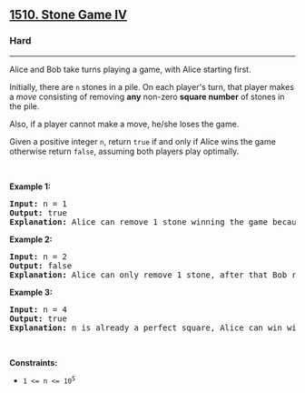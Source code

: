 <h2><a href="https://leetcode.com/problems/stone-game-iv/solution/">1510. Stone Game IV</a></h2><h3>Hard</h3><hr><div><p>Alice and Bob take turns playing a game, with Alice starting first.</p>

<p>Initially, there are <code>n</code> stones in a pile. On each player's turn, that player makes a <em>move</em> consisting of removing <strong>any</strong> non-zero <strong>square number</strong> of stones in the pile.</p>

<p>Also, if a player cannot make a move, he/she loses the game.</p>

<p>Given a positive integer <code>n</code>, return <code>true</code> if and only if Alice wins the game otherwise return <code>false</code>, assuming both players play optimally.</p>

<p>&nbsp;</p>
<p><strong class="example">Example 1:</strong></p>

<pre><strong>Input:</strong> n = 1
<strong>Output:</strong> true
<strong>Explanation: </strong>Alice can remove 1 stone winning the game because Bob doesn't have any moves.</pre>

<p><strong class="example">Example 2:</strong></p>

<pre><strong>Input:</strong> n = 2
<strong>Output:</strong> false
<strong>Explanation: </strong>Alice can only remove 1 stone, after that Bob removes the last one winning the game (2 -&gt; 1 -&gt; 0).
</pre>

<p><strong class="example">Example 3:</strong></p>

<pre><strong>Input:</strong> n = 4
<strong>Output:</strong> true
<strong>Explanation:</strong> n is already a perfect square, Alice can win with one move, removing 4 stones (4 -&gt; 0).
</pre>

<p>&nbsp;</p>
<p><strong>Constraints:</strong></p>

<ul>
	<li><code>1 &lt;= n &lt;= 10<sup>5</sup></code></li>
</ul>
</div>
